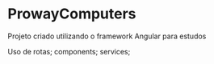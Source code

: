 # ProwayComputers

Projeto criado utilizando o framework Angular para estudos

Uso de rotas; components; services; 